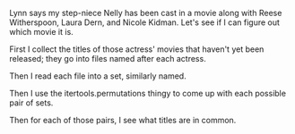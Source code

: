 Lynn says my step-niece Nelly has been cast in a movie along with
Reese Witherspoon, Laura Dern, and Nicole Kidman.  Let's see if I can
figure out which movie it is.

First I collect the titles of those actress' movies that haven't yet
been released; they go into files named after each actress.

Then I read each file into a set, similarly named.

Then I use the itertools.permutations thingy to come up with each possible pair of sets.

Then for each of those pairs, I see what titles are in common.
